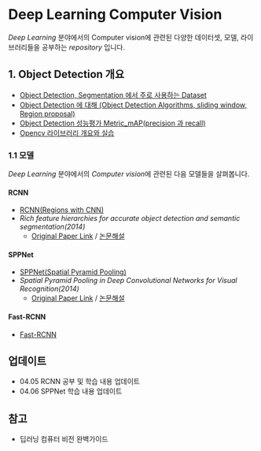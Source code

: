 # Deep Learning Computer Vision

*Deep Learning* 분야에서의 Computer vision에 관련된 다양한 데이터셋, 모델, 라이브러리들을 공부하는 *repository* 입니다.



## 1. Object Detection 개요

* [Object Detection, Segmentation 에서 주로 사용하는 Dataset](https://github.com/Dongmin-Sim/Computer_vision/blob/main/ObjectDetection/Dataset/Dataset_%EC%82%B4%ED%8E%B4%EB%B3%B4%EA%B8%B0.md)
* [Object Detection 에 대해 (Object Detection Algorithms, sliding window, Region proposal)](https://github.com/Dongmin-Sim/Computer_vision/blob/main/ObjectDetection/Computer_Vision(Object_Detection).md)
* [Object Detection 성능평가 Metric_mAP(precision 과 recall)](https://github.com/Dongmin-Sim/Computer_vision/blob/main/ObjectDetection/Object_Detection_Metric_mAP.md)
* [Opencv 라이브러리 개요와 실습](https://github.com/Dongmin-Sim/Computer_vision/blob/main/OpenCV/opencv_%EA%B0%9C%EC%9A%94_%EB%B0%8F_%EC%8B%A4%EC%8A%B5.md)



### 1.1 모델

*Deep Learning* 분야에서의 *Computer vision*에 관련된 다음 모델들을 살펴봅니다.



#### RCNN

* [RCNN(Regions with CNN)](https://github.com/Dongmin-Sim/Computer_vision/blob/main/ObjectDetection/RCNN/RCNN.md)
* *Rich feature hierarchies for accurate object detection and semantic segmentation(2014)*
  - [Original Paper Link](https://arxiv.org/pdf/1311.2524.pdf) / [논문해설]()



#### SPPNet

* [SPPNet(Spatial Pyramid Pooling)](https://github.com/Dongmin-Sim/Computer_vision/blob/main/ObjectDetection/SPPNet/SPPNet.md)
* *Spatial Pyramid Pooling in Deep Convolutional Networks for Visual Recognition(2014)*
  * [Original Paper Link](https://arxiv.org/pdf/1406.4729.pdf) / [논문해설]()





#### Fast-RCNN

* [Fast-RCNN]()





## 업데이트

* 04.05 RCNN 공부 및 학습 내용 업데이트
* 04.06 SPPNet 학습 내용 업데이트




## 참고 

- 딥러닝 컴퓨터 비전 완벽가이드
